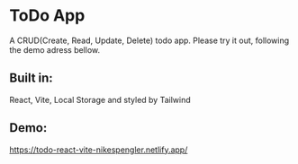 # ToDo App
A CRUD(Create, Read, Update, Delete) todo app. Please try it out, following the demo adress bellow. 

## Built in: 
React, Vite, Local Storage and styled by Tailwind

## Demo: 
https://todo-react-vite-nikespengler.netlify.app/
